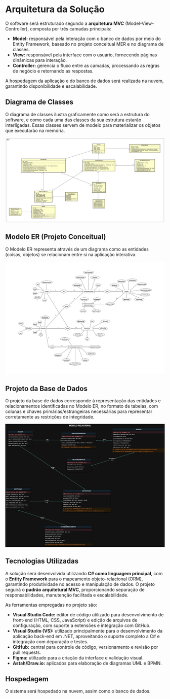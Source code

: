 # Arquitetura da Solução

O software será estruturado segundo a **arquitetura MVC** (Model-View-Controller), composta por três camadas principais:

- **Model:** responsável pela interação com o banco de dados por meio do Entity Framework, baseado no projeto conceitual MER e no diagrama de classes.
- **View:** responsável pela interface com o usuário, fornecendo páginas dinâmicas para interação.
- **Controller:** gerencia o fluxo entre as camadas, processando as regras de negócio e retornando as respostas.

A hospedagem da aplicação e do banco de dados será realizada na nuvem, garantindo disponibilidade e escalabilidade.

## Diagrama de Classes

O diagrama de classes ilustra graficamente como será a estrutura do software, e como cada uma das classes da sua estrutura estarão interligadas. Essas classes servem de modelo para materializar os objetos que executarão na memória.

![Diagrama de Classes](img/DiagramadeClasses-MedShare.jpg)

## Modelo ER (Projeto Conceitual)

O Modelo ER representa através de um diagrama como as entidades (coisas, objetos) se relacionam entre si na aplicação interativa.

![Projeto Conceitual Modelo ER](img/ProjetoConceitual-MedShare.jpg)

## Projeto da Base de Dados

O projeto da base de dados corresponde à representação das entidades e relacionamentos identificadas no Modelo ER, no formato de tabelas, com colunas e chaves primárias/estrangeiras necessárias para representar corretamente as restrições de integridade.

![Modelo Relacional](img/Modelo_Relacional.jpg)

## Tecnologias Utilizadas

A solução será desenvolvida utilizando **C# como linguagem principal**, com o **Entity Framework** para o mapeamento objeto-relacional (ORM), garantindo produtividade no acesso e manipulação de dados. O projeto seguirá o **padrão arquitetural MVC**, proporcionando separação de responsabilidades, manutenção facilitada e escalabilidade.

As ferramentas empregadas no projeto são:

- **Visual Studio Code:** editor de código utilizado para desenvolvimento de front-end (HTML, CSS, JavaScript) e edição de arquivos de configuração, com suporte a extensões e integração com GitHub.
- **Visual Studio (VS):** utilizado principalmente para o desenvolvimento da aplicação back-end em .NET, aproveitando o suporte completo a C# e integração com depuração e testes.
- **GitHub:** central para controle de código, versionamento e revisão por pull requests.
- **Figma:** utilizado para a criação da interface e validação visual.
- **Astah/Draw.io:** aplicados para elaboração de diagramas UML e BPMN.

## Hospedagem

O sistema será hospedado na nuvem, assim como o banco de dados.
